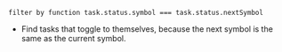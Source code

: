 <!-- placeholder to force blank line before included text -->


```text
filter by function task.status.symbol === task.status.nextSymbol
```

- Find tasks that toggle to themselves, because the next symbol is the same as the current symbol.


<!-- placeholder to force blank line after included text -->
